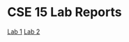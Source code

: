 # CSE 15 Lab Reports

[Lab 1](https://sli051357.github.io/cse15l-lab-reports/lab1-report.html)
[Lab 2](https://sli051357.github.io/cse15l-lab-reports/lab2-report.html)
